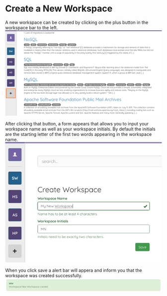 # Create a New Workspace

A new workspace can be created by clicking on the plus button in the workspace bar to the left.
![Click New Workspace](../img/createworkspace_start.png)

After clicking that button, a form appears that allows you to input your workspace name as well as your workspace initials. By default the initials are the starting letter of the first two words appearing in the workspace name.
![Fill New Workspace Form](../img/createworkspace_form.png)

When you click save a alert bar will appera and inform you that the workspace was created successfully.
![New Workspace Created](../img/createworkspace_success.png)

